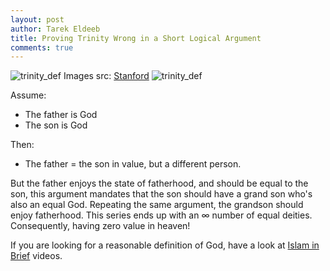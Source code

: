 ```yaml
---
layout: post
author: Tarek Eldeeb
title: Proving Trinity Wrong in a Short Logical Argument
comments: true
---
```

![trinity_def](https://plato.stanford.edu/entries/trinity/Trinityshield.png)
Images src: [Stanford](https://plato.stanford.edu/entries/trinity/)
![trinity_def](https://plato.stanford.edu/entries/trinity/Moonity.png)

Assume:
 - The father is God
 - The son is God

Then:
 - The father = the son in value, but a different person.
 
But the father enjoys the state of fatherhood, and should be equal to the son, this argument mandates that the son should have a grand son who's also an equal God. Repeating the same argument, the grandson should enjoy fatherhood. This series ends up with an ∞ number of equal deities. Consequently, having zero value in heaven!

If you are looking for a reasonable definition of God, have a look at [Islam in Brief](https://bridges-foundation.org/documentary/islam-in-brief) videos.

